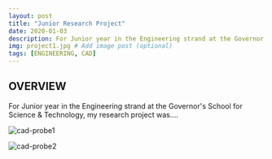 ```yaml
---
layout: post
title: "Junior Research Project"
date: 2020-01-03
description: For Junior year in the Engineering strand at the Governor's School for Science & Technology, my research project was....  . # Add post description (optional)
img: project1.jpg # Add image post (optional)
tags: [ENGINEERING, CAD]
---
```



## OVERVIEW
For Junior year in the Engineering strand at the Governor's School for Science & Technology, my research project was....   

![cad-probe1](http://natgrrl.github.io/assets/img/cad-probe1.png)

![cad-probe2](http://natgrrl.github.io/assets/img/cad-probe2.png)
